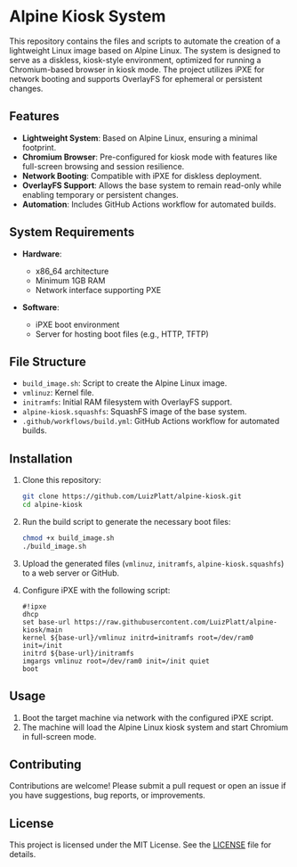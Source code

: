 # Alpine Kiosk System

This repository contains the files and scripts to automate the creation of a lightweight Linux image based on Alpine Linux. The system is designed to serve as a diskless, kiosk-style environment, optimized for running a Chromium-based browser in kiosk mode. The project utilizes iPXE for network booting and supports OverlayFS for ephemeral or persistent changes.

## Features

- **Lightweight System**: Based on Alpine Linux, ensuring a minimal footprint.
- **Chromium Browser**: Pre-configured for kiosk mode with features like full-screen browsing and session resilience.
- **Network Booting**: Compatible with iPXE for diskless deployment.
- **OverlayFS Support**: Allows the base system to remain read-only while enabling temporary or persistent changes.
- **Automation**: Includes GitHub Actions workflow for automated builds.

## System Requirements

- **Hardware**:
  - x86_64 architecture
  - Minimum 1GB RAM
  - Network interface supporting PXE

- **Software**:
  - iPXE boot environment
  - Server for hosting boot files (e.g., HTTP, TFTP)

## File Structure

- `build_image.sh`: Script to create the Alpine Linux image.
- `vmlinuz`: Kernel file.
- `initramfs`: Initial RAM filesystem with OverlayFS support.
- `alpine-kiosk.squashfs`: SquashFS image of the base system.
- `.github/workflows/build.yml`: GitHub Actions workflow for automated builds.

## Installation

1. Clone this repository:
   ```bash
   git clone https://github.com/LuizPlatt/alpine-kiosk.git
   cd alpine-kiosk
   ```

2. Run the build script to generate the necessary boot files:
   ```bash
   chmod +x build_image.sh
   ./build_image.sh
   ```

3. Upload the generated files (`vmlinuz`, `initramfs`, `alpine-kiosk.squashfs`) to a web server or GitHub.

4. Configure iPXE with the following script:
   ```
   #!ipxe
   dhcp
   set base-url https://raw.githubusercontent.com/LuizPlatt/alpine-kiosk/main
   kernel ${base-url}/vmlinuz initrd=initramfs root=/dev/ram0 init=/init
   initrd ${base-url}/initramfs
   imgargs vmlinuz root=/dev/ram0 init=/init quiet
   boot
   ```

## Usage

1. Boot the target machine via network with the configured iPXE script.
2. The machine will load the Alpine Linux kiosk system and start Chromium in full-screen mode.

## Contributing

Contributions are welcome! Please submit a pull request or open an issue if you have suggestions, bug reports, or improvements.

## License

This project is licensed under the MIT License. See the [LICENSE](LICENSE) file for details.
